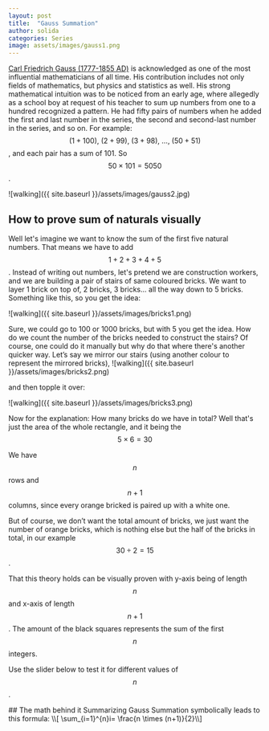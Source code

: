 ```yaml
---
layout: post
title:  "Gauss Summation"
author: solida
categories: Series
image: assets/images/gauss1.png
---
```

[Carl Friedrich Gauss (1777-1855 AD)](https://en.wikipedia.org/wiki/Carl_Friedrich_Gauss) is acknowledged as one of the most influential mathematicians of all time. His contribution includes not 
only fields of mathematics, but physics and statistics as well. His strong mathematical intuition was to be noticed from an early age, where 
allegedly as a school boy at request of his teacher to sum up numbers from one to a hundred recognized a pattern. 
He had fifty pairs of numbers when he added the first and last number in the series, the second and second-last number in the series, and so on. 
For example: $$(1 + 100),\ (2 + 99),\ (3 + 98),\ \ldots,\ (50 + 51)$$, and each pair has a sum of 101. So $$50 \times 101 = 5050$$.

![walking]({{ site.baseurl }}/assets/images/gauss2.jpg)

## How to prove sum of naturals visually

Well let's imagine we want to know the sum of the first five natural numbers. That means we have to
add $$1 + 2 + 3 + 4 + 5$$. Instead of writing out numbers, let's pretend we are construction workers, and we are building a pair of stairs of same coloured bricks. 
We want to layer 1 brick on top of, 2 bricks, 3 bricks… all the way down to 5 bricks. Something like this, so you get the idea:

![walking]({{ site.baseurl }}/assets/images/bricks1.png)

Sure, we could go to 100 or 1000 bricks, but with 5 you get the idea. How do we count the number of the bricks needed to construct the stairs?
Of course, one could do it manually but why do that where there's another quicker way.
Let’s say we mirror our stairs  (using another colour to represent the mirrored bricks),
![walking]({{ site.baseurl }}/assets/images/bricks2.png)

and then topple it over:

![walking]({{ site.baseurl }}/assets/images/bricks3.png)

Now for the explanation: How many bricks do we have in total? Well that's just the area of the whole rectangle,
and it being the $$5 \times 6 = 30$$

We have $$n$$ rows and $$n + 1$$ columns, since every orange bricked is paired up with a white one.


But of course, we don’t want the total amount of bricks, we just want the number of orange bricks, which is nothing else but the half of the bricks in total, in our example $$30 \div 2 = 15$$.

That this theory holds can be visually proven with y-axis being of length $$n$$ and x-axis of length $$n+1$$. The amount of the black squares represents the sum of the first $$n$$ integers.


Use the slider below to test it for different values of $$n$$.

<div id="observablehq-ab34f0a5">
  <div class="observablehq-viewof-count"></div>
  <div class="observablehq-viewof-test2"></div>
</div>
<script type="module">
  import {Runtime, Inspector} from "https://cdn.jsdelivr.net/npm/@observablehq/runtime@4/dist/runtime.js";
  import define from "https://api.observablehq.com/@864af2bf64442aa6/grid-inputs.js?v=3";
  (new Runtime).module(define, name => {
    if (name === "viewof count") return Inspector.into("#observablehq-ab34f0a5 .observablehq-viewof-count")();
    if (name === "viewof test2") return Inspector.into("#observablehq-ab34f0a5 .observablehq-viewof-test2")();
  });
</script>
## The math behind it
Summarizing Gauss Summation symbolically leads to this formula:
\\[ \sum_{i=1}^{n}i= \frac{n \times (n+1)}{2}\\]